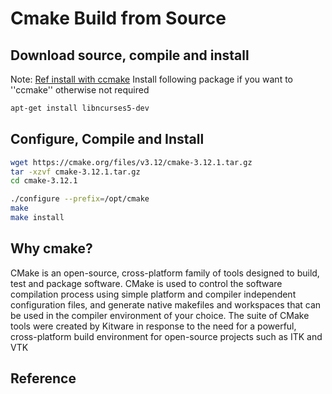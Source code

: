 # Cmake Build from Source
## Download source, compile and install
Note: [Ref install with ccmake](https://askubuntu.com/questions/736198/how-to-install-cmake-ccmake-from-source)
Install following package if you want to ''ccmake'' otherwise not required
```bash
apt-get install libncurses5-dev
```
## Configure, Compile and Install
```bash
wget https://cmake.org/files/v3.12/cmake-3.12.1.tar.gz
tar -xzvf cmake-3.12.1.tar.gz
cd cmake-3.12.1

./configure --prefix=/opt/cmake
make
make install
```
## Why cmake?
CMake is an open-source, cross-platform family of tools designed to build, test and package software. CMake is used to control the software compilation process using simple platform and compiler independent configuration files, and generate native makefiles and workspaces that can be used in the compiler environment of your choice. The suite of CMake tools were created by Kitware in response to the need for a powerful, cross-platform build environment for open-source projects such as ITK and VTK

## Reference
[](https://geeksww.com/tutorials/operating_systems/linux/installation/downloading_compiling_and_installing_cmake_on_linux.php)
[](https://cmake.org/)
